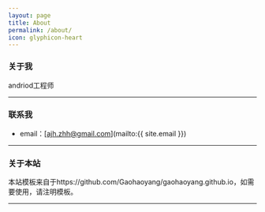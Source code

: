 ```yaml
---
layout: page
title: About
permalink: /about/
icon: glyphicon-heart
---
```


### 关于我

andriod工程师

---

### 联系我

* email：[ajh.zhh@gmail.com](mailto:{{ site.email }})


---

### 关于本站
  
  本站模板来自于https://github.com/Gaohaoyang/gaohaoyang.github.io，如需要使用，请注明模板。

---
